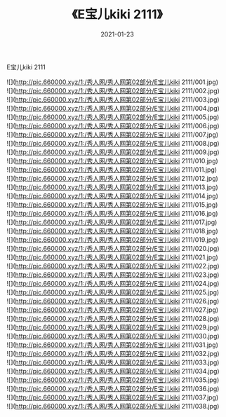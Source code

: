 ﻿---
layout: post
title:  《E宝儿kiki 2111》
date:   2021-01-23
img: http://pic.660000.xyz/1:/秀人网/秀人网第02部分/E宝儿kiki 2111/000.jpg
categories: [美女, 清纯, 唯美]
---

E宝儿kiki 2111

  ![](http://pic.660000.xyz/1:/秀人网/秀人网第02部分/E宝儿kiki 2111/001.jpg) <br> ![](http://pic.660000.xyz/1:/秀人网/秀人网第02部分/E宝儿kiki 2111/002.jpg) <br> ![](http://pic.660000.xyz/1:/秀人网/秀人网第02部分/E宝儿kiki 2111/003.jpg) <br> ![](http://pic.660000.xyz/1:/秀人网/秀人网第02部分/E宝儿kiki 2111/004.jpg) <br> ![](http://pic.660000.xyz/1:/秀人网/秀人网第02部分/E宝儿kiki 2111/005.jpg) <br> ![](http://pic.660000.xyz/1:/秀人网/秀人网第02部分/E宝儿kiki 2111/006.jpg) <br> ![](http://pic.660000.xyz/1:/秀人网/秀人网第02部分/E宝儿kiki 2111/007.jpg) <br> ![](http://pic.660000.xyz/1:/秀人网/秀人网第02部分/E宝儿kiki 2111/008.jpg) <br> ![](http://pic.660000.xyz/1:/秀人网/秀人网第02部分/E宝儿kiki 2111/009.jpg) <br> ![](http://pic.660000.xyz/1:/秀人网/秀人网第02部分/E宝儿kiki 2111/010.jpg) <br> ![](http://pic.660000.xyz/1:/秀人网/秀人网第02部分/E宝儿kiki 2111/011.jpg) <br> ![](http://pic.660000.xyz/1:/秀人网/秀人网第02部分/E宝儿kiki 2111/012.jpg) <br> ![](http://pic.660000.xyz/1:/秀人网/秀人网第02部分/E宝儿kiki 2111/013.jpg) <br> ![](http://pic.660000.xyz/1:/秀人网/秀人网第02部分/E宝儿kiki 2111/014.jpg) <br> ![](http://pic.660000.xyz/1:/秀人网/秀人网第02部分/E宝儿kiki 2111/015.jpg) <br> ![](http://pic.660000.xyz/1:/秀人网/秀人网第02部分/E宝儿kiki 2111/016.jpg) <br> ![](http://pic.660000.xyz/1:/秀人网/秀人网第02部分/E宝儿kiki 2111/017.jpg) <br> ![](http://pic.660000.xyz/1:/秀人网/秀人网第02部分/E宝儿kiki 2111/018.jpg) <br> ![](http://pic.660000.xyz/1:/秀人网/秀人网第02部分/E宝儿kiki 2111/019.jpg) <br> ![](http://pic.660000.xyz/1:/秀人网/秀人网第02部分/E宝儿kiki 2111/020.jpg) <br> ![](http://pic.660000.xyz/1:/秀人网/秀人网第02部分/E宝儿kiki 2111/021.jpg) <br> ![](http://pic.660000.xyz/1:/秀人网/秀人网第02部分/E宝儿kiki 2111/022.jpg) <br> ![](http://pic.660000.xyz/1:/秀人网/秀人网第02部分/E宝儿kiki 2111/023.jpg) <br> ![](http://pic.660000.xyz/1:/秀人网/秀人网第02部分/E宝儿kiki 2111/024.jpg) <br> ![](http://pic.660000.xyz/1:/秀人网/秀人网第02部分/E宝儿kiki 2111/025.jpg) <br> ![](http://pic.660000.xyz/1:/秀人网/秀人网第02部分/E宝儿kiki 2111/026.jpg) <br> ![](http://pic.660000.xyz/1:/秀人网/秀人网第02部分/E宝儿kiki 2111/027.jpg) <br> ![](http://pic.660000.xyz/1:/秀人网/秀人网第02部分/E宝儿kiki 2111/028.jpg) <br> ![](http://pic.660000.xyz/1:/秀人网/秀人网第02部分/E宝儿kiki 2111/029.jpg) <br> ![](http://pic.660000.xyz/1:/秀人网/秀人网第02部分/E宝儿kiki 2111/030.jpg) <br> ![](http://pic.660000.xyz/1:/秀人网/秀人网第02部分/E宝儿kiki 2111/031.jpg) <br> ![](http://pic.660000.xyz/1:/秀人网/秀人网第02部分/E宝儿kiki 2111/032.jpg) <br> ![](http://pic.660000.xyz/1:/秀人网/秀人网第02部分/E宝儿kiki 2111/033.jpg) <br> ![](http://pic.660000.xyz/1:/秀人网/秀人网第02部分/E宝儿kiki 2111/034.jpg) <br> ![](http://pic.660000.xyz/1:/秀人网/秀人网第02部分/E宝儿kiki 2111/035.jpg) <br> ![](http://pic.660000.xyz/1:/秀人网/秀人网第02部分/E宝儿kiki 2111/036.jpg) <br> ![](http://pic.660000.xyz/1:/秀人网/秀人网第02部分/E宝儿kiki 2111/037.jpg) <br> ![](http://pic.660000.xyz/1:/秀人网/秀人网第02部分/E宝儿kiki 2111/038.jpg) <br>